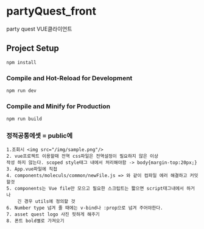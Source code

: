 # partyQuest_front

party quest VUE클라이언트
## Project Setup

```sh
npm install
```

### Compile and Hot-Reload for Development

```sh
npm run dev
```

### Compile and Minify for Production

```sh
npm run build
```

### 정적공통에셋 = public에 
```
1.조회시 <img src="/img/sample.png"/>
2. vue프로젝트 이용할때 전역 css파일은 전역설정이 필요하지 않은 이상 
작성 하지 않는다. scoped style태그 내에서 처리해야함 -> body{margin-top:20px;}
3. App.vue파일에 직접 
4. components/moleculs/common/newFile.js => 와 같이 컴파일 에러 해결하고 커밋할것
5. components는 Vue file만 모으고 필요한 스크립트는 짧으면 script태그내에서 하거나
    긴 경우 utils에 정의할 것
6. Number type 넘겨 줄 때에는 v-bind나 :prop으로 넘겨 주어야한다.
7. asset quest logo 사진 핏하게 해주기
8. 폰트 bold별로 가져오기
```
